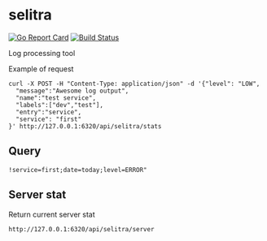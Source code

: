 # selitra
[![Go Report Card](https://goreportcard.com/badge/github.com/saromanov/selitra)](https://goreportcard.com/report/github.com/saromanov/selitra)
[![Build Status](https://travis-ci.org/saromanov/selitra.svg?branch=master)](https://travis-ci.org/saromanov/selitra)

Log processing tool

Example of request
```
curl -X POST -H "Content-Type: application/json" -d '{"level": "LOW", 
  "message":"Awesome log output",
  "name":"test service",
  "labels":["dev","test"],
  "entry":"service",
  "service": "first"
}' http://127.0.0.1:6320/api/selitra/stats
```

## Query
```
!service=first;date=today;level=ERROR"
```

## Server stat

Return current server stat
```
http://127.0.0.1:6320/api/selitra/server
```